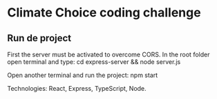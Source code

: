 # Climate Choice coding challenge

## Run de project

First the server must be activated to overcome CORS. In the root folder open terminal and type: cd express-server && node server.js

Open another terminal and run the project: npm start

Technologies: React, Express, TypeScript, Node.
